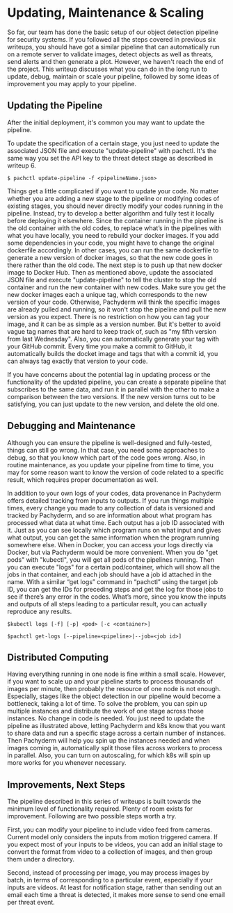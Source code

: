 # Updating, Maintenance & Scaling
So far, our team has done the basic setup of our object detection pipeline for security systems. If you followed all the steps covered in previous six writeups, you should have got a similar pipeline that can automatically run on a remote server to validate images, detect objects as well as threats, send alerts and then generate a plot. However, we haven't reach the end of the project. This writeup discusses what you can do in the long run to update, debug, maintain or scale your pipeline, followed by some ideas of improvement you may apply to your pipeline.
## Updating the Pipeline
After the initial deployment, it's common you may want to update the pipeline. 

To update the specification of a certain stage, you just need to update the associated JSON file and execute "update-pipeline" with pachctl. It's the same way you set the API key to the threat detect stage as described in writeup 6.
```
$ pachctl update-pipeline -f <pipelineName.json>
```
Things get a little complicated if you want to update your code. No matter whether you are adding a new stage to the pipeline or modifying codes of existing stages, you should never directly modify your codes running in the pipeline. Instead, try to develop a better algorithm and fully test it locally before deploying it elsewhere.  Since the container running in the pipeline is the old container with the old codes, to replace what’s in the pipelines with what you have locally, you need to rebuild your docker images. If you add some dependencies in your code, you might have to change the original dockerfile accordingly. In other cases, you can run the same dockerfile to generate a new version of docker images, so that the new code goes in there rather than the old code. The next step is to push up that new docker image to Docker Hub. Then as mentioned above, update the associated JSON file and execute "update-pipeline" to tell the cluster to stop the old container and run the new container with new codes. Make sure you get the new docker images each a unique tag, which corresponds to the new version of your code. Otherwise, Pachyderm will think the specific images are already pulled and running, so it won't stop the pipeline and pull the new version as you expect. There is no restriction on how you can tag your image, and it can be as simple as a version number. But it's better to avoid vague tag names that are hard to keep track of, such as "my fifth version from last Wednesday". Also, you can automatically generate your tag with your GitHub commit. Every time you make a commit to GitHub, it automatically builds the docket image and tags that with a commit id, you can always tag exactly that version to your code.

If you have concerns about the potential lag in updating process or the functionality of the updated pipeline, you can create a separate pipeline that subscribes to the same data, and run it in parallel with the other to make a comparison between the two versions. If the new version turns out to be satisfying, you can just update to the new version, and delete the old one.
## Debugging and Maintenance
Although you can ensure the pipeline is well-designed and fully-tested, things can still go wrong. In that case, you need some approaches to debug, so that you know which part of the code goes wrong. Also, in routine maintenance, as you update your pipeline from time to time, you may for some reason want to know the version of code related to a specific result, which requires proper documentation as well.

In addition to your own logs of your codes, data provenance in Pachyderm offers detailed tracking from inputs to outputs. If you run things multiple times, every change you made to any collection of data is versioned and tracked by Pachyderm, and so are information about what program has processed what data at what time. Each output has a job ID associated with it. Just as you can see locally which program runs on what input and gives what output, you can get the same information when the program running somewhere else. When in Docker, you can access your logs directly via Docker, but via Pachyderm would be more convenient. When you do "get pods" with "kubectl", you will get all pods of the pipelines running. Then you can execute "logs" for a certain pod/container, which will show all the jobs in that container, and each job should have a job id attached in the name. With a similar “get logs” command in “pachctl” using the target job ID, you can get the IDs for preceding steps and get the log for those jobs to see if there’s any error in the codes. What’s more, since you know the inputs and outputs of all steps leading to a particular result, you can actually reproduce any results.
```
$kubectl logs [-f] [-p] <pod> [-c <container>]
```
```
$pachctl get-logs [--pipeline=<pipeline>|--job=<job id>]
```
## Distributed Computing
Having everything running in one node is fine within a small scale. However, if you want to scale up and your pipeline starts to process thousands of images per minute, then probably the resource of one node is not enough. Especially, stages like the object detection in our pipeline would become a bottleneck, taking a lot of time. To solve the problem, you can spin up multiple instances and distribute the work of one stage across those instances. No change in code is needed. You just need to update the pipeline as illustrated above, letting Pachyderm and k8s know that you want to share data and run a specific stage across a certain number of instances. Then Pachyderm will help you spin up the instances needed and when images coming in, automatically split those files across workers to process in parallel. Also, you can turn on autoscaling, for which k8s will spin up more works for you whenever necessary.
## Improvements, Next Steps
The pipeline described in this series of writeups is built towards the minimum level of functionality required. Plenty of room exists for improvement. Following are two possible steps worth a try.

First, you can modify your pipeline to include video feed from cameras. Current model only considers the inputs from motion triggered camera. If you expect most of your inputs to be videos, you can add an initial stage to convert the format from video to a collection of images, and then group them under a directory. 

Second, instead of processing per image, you may process images by batch, in terms of corresponding to a particular event, especially if your inputs are videos. At least for notification stage, rather than sending out an email each time a threat is detected, it makes more sense to send one email per threat event.
